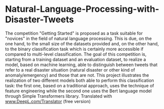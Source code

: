 # Natural-Language-Processing-with-Disaster-Tweets
The competition "Getting Started" is proposed as a task suitable for "novices" in the field of natural language processing. This is due, on the one hand, to the small size of the datasets provided and, on the other hand, to the binary classification task which is certainly more accessible if compared to multi-level classification.   The goal of this competition is, starting from a training dataset and an evaluation dataset, to realize a model, based on machine learning, able to distinguish between tweets that refer to a real disaster situation (natural disaster or other kind of anomaly/emergency) and those that are not.  This project illustrates the realization of two different models both able to perform this classification task: the first one, based on a traditional approach, uses the technique of feature engineering while the second one uses the Bert language model through Simple Transformers library.  Translated with www.DeepL.com/Translator (free version)
